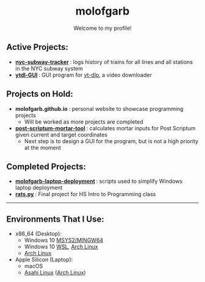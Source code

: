 <h1 align=center> molofgarb </h1>

<p align=center> Welcome to my profile! </p>

<h2> Active Projects: </h2>

<ul>
<li>
    <b>
        <a href="https://github.com/molofgarb/nyc-subway-tracker">nyc-subway-tracker</a>
    </b>
    : logs history of trains for all lines and all stations in the NYC subway system 
</li>
<li>
    <b>
        <a href="https://github.com/molofgarb/ytdl-GUI">ytdl-GUI</a>
    </b>
    : GUI program for <a href="https://github.com/yt-dlp/yt-dlp">yt-dlp</a>, a video downloader
</li>
</ul>

<h2> Projects on Hold: </h2>

<ul>
<li>
    <b>
        <a>molofgarb.github.io</a>
    </b>
    : personal website to showcase programming projects
    <ul>
        <li>Will be worked as more projects are completed</li>
    </ul>
</li>
<li>
    <b>
        <a href="https://github.com/molofgarb/post-scriptum-mortar-tool">post-scriptum-mortar-tool</a>
    </b>
    : calculates mortar inputs for Post Scriptum given current and target coordinates
    <ul>
        <li>Next step is to design a GUI for the program, but is not a high priority at the moment</li>
    </ul>
</li>
</ul>

<h2> Completed Projects: </h2>

<ul>
<li>
    <b>
        <a href="https://github.com/molofgarb/molofgarb-laptop-deployment">molofgarb-laptop-deployment</a>
    </b>
    : scripts used to simplify Windows laptop deployment
</li>
<li>
    <b>
        <a href="https://github.com/molofgarb/rats-py">rats.py</a>
    </b>
    : Final project for HS Intro to Programming class
</li>
</ul>    

<hr>

<h2> Environments That I Use: </h2>
<ul>
<li>
    x86_64 (Desktop):
    <ul>
        <li>Windows 10 <a href="https://www.msys2.org/">MSYS2/MINGW64</a></li>
        <li>Windows 10 <a href="https://learn.microsoft.com/en-us/windows/wsl/install">WSL</a>, <a href="https://wiki.archlinux.org/title/Arch_Linux">Arch Linux</a></li>
        <li><a href="https://wiki.archlinux.org/title/Arch_Linux">Arch Linux</a></li>
    </ul>
</li>
    
    
<li>
    Apple Silicon (Laptop):
    <ul>
        <li>macOS</li>
        <li><a href="https://asahilinux.org/">Asahi Linux</a> (<a href="https://wiki.archlinux.org/title/Arch_Linux">Arch Linux</a>)</li>
    </ul>
</li>
</ul>
